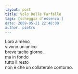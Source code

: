 ```yaml
---
layout: post
title: Volo Delle Farfalle
tags: [scheggia d'essenza,]
date: 2009-05-21 22:48:00
author: pietro
---
```

Loro almeno<br/>vivono un unico<br/>breve tacito giorno,<br/>ma in fondo<br/>tutto il resto<br/>non è che un collaterale contorno.
